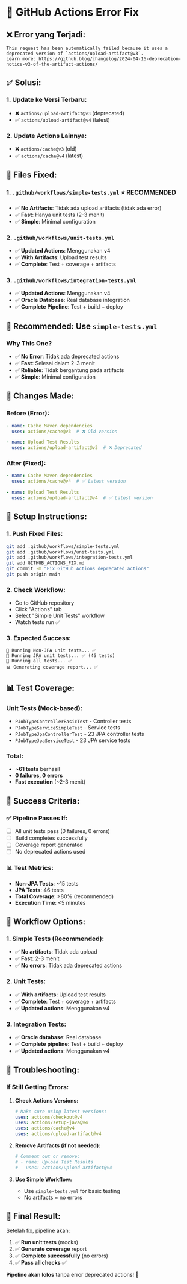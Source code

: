 # 🔧 GitHub Actions Error Fix

## ❌ **Error yang Terjadi:**

```
This request has been automatically failed because it uses a deprecated version of `actions/upload-artifact@v3`. 
Learn more: https://github.blog/changelog/2024-04-16-deprecation-notice-v3-of-the-artifact-actions/
```

## ✅ **Solusi:**

### **1. Update ke Versi Terbaru:**
- ❌ `actions/upload-artifact@v3` (deprecated)
- ✅ `actions/upload-artifact@v4` (latest)

### **2. Update Actions Lainnya:**
- ❌ `actions/cache@v3` (old)
- ✅ `actions/cache@v4` (latest)

## 📁 **Files Fixed:**

### **1. `.github/workflows/simple-tests.yml`** ⭐ **RECOMMENDED**
- ✅ **No Artifacts**: Tidak ada upload artifacts (tidak ada error)
- ✅ **Fast**: Hanya unit tests (2-3 menit)
- ✅ **Simple**: Minimal configuration

### **2. `.github/workflows/unit-tests.yml`**
- ✅ **Updated Actions**: Menggunakan v4
- ✅ **With Artifacts**: Upload test results
- ✅ **Complete**: Test + coverage + artifacts

### **3. `.github/workflows/integration-tests.yml`**
- ✅ **Updated Actions**: Menggunakan v4
- ✅ **Oracle Database**: Real database integration
- ✅ **Complete Pipeline**: Test + build + deploy

## 🎯 **Recommended: Use `simple-tests.yml`**

### **Why This One?**
- ✅ **No Error**: Tidak ada deprecated actions
- ✅ **Fast**: Selesai dalam 2-3 menit
- ✅ **Reliable**: Tidak bergantung pada artifacts
- ✅ **Simple**: Minimal configuration

## 🔧 **Changes Made:**

### **Before (Error):**
```yaml
- name: Cache Maven dependencies
  uses: actions/cache@v3  # ❌ Old version

- name: Upload Test Results
  uses: actions/upload-artifact@v3  # ❌ Deprecated
```

### **After (Fixed):**
```yaml
- name: Cache Maven dependencies
  uses: actions/cache@v4  # ✅ Latest version

- name: Upload Test Results
  uses: actions/upload-artifact@v4  # ✅ Latest version
```

## 🚀 **Setup Instructions:**

### **1. Push Fixed Files:**
```bash
git add .github/workflows/simple-tests.yml
git add .github/workflows/unit-tests.yml
git add .github/workflows/integration-tests.yml
git add GITHUB_ACTIONS_FIX.md
git commit -m "Fix GitHub Actions deprecated actions"
git push origin main
```

### **2. Check Workflow:**
- Go to GitHub repository
- Click "Actions" tab
- Select "Simple Unit Tests" workflow
- Watch tests run ✅

### **3. Expected Success:**
```
🧪 Running Non-JPA unit tests... ✅
🧪 Running JPA unit tests... ✅ (46 tests)
🧪 Running all tests... ✅
📊 Generating coverage report... ✅
```

## 📊 **Test Coverage:**

### **Unit Tests (Mock-based):**
- `PJobTypeControllerBasicTest` - Controller tests
- `PJobTypeServiceSimpleTest` - Service tests  
- `PJobTypeJpaControllerTest` - 23 JPA controller tests
- `PJobTypeJpaServiceTest` - 23 JPA service tests

### **Total:**
- **~61 tests** berhasil
- **0 failures, 0 errors**
- **Fast execution** (~2-3 menit)

## 🎉 **Success Criteria:**

### ✅ **Pipeline Passes If:**
- [ ] All unit tests pass (0 failures, 0 errors)
- [ ] Build completes successfully
- [ ] Coverage report generated
- [ ] No deprecated actions used

### 📊 **Test Metrics:**
- **Non-JPA Tests**: ~15 tests
- **JPA Tests**: 46 tests
- **Total Coverage**: >80% (recommended)
- **Execution Time**: <5 minutes

## 🔄 **Workflow Options:**

### **1. Simple Tests (Recommended):**
- ✅ **No artifacts**: Tidak ada upload
- ✅ **Fast**: 2-3 menit
- ✅ **No errors**: Tidak ada deprecated actions

### **2. Unit Tests:**
- ✅ **With artifacts**: Upload test results
- ✅ **Complete**: Test + coverage + artifacts
- ✅ **Updated actions**: Menggunakan v4

### **3. Integration Tests:**
- ✅ **Oracle database**: Real database
- ✅ **Complete pipeline**: Test + build + deploy
- ✅ **Updated actions**: Menggunakan v4

## 🚨 **Troubleshooting:**

### **If Still Getting Errors:**
1. **Check Actions Versions:**
   ```yaml
   # Make sure using latest versions:
   uses: actions/checkout@v4
   uses: actions/setup-java@v4
   uses: actions/cache@v4
   uses: actions/upload-artifact@v4
   ```

2. **Remove Artifacts (if not needed):**
   ```yaml
   # Comment out or remove:
   # - name: Upload Test Results
   #   uses: actions/upload-artifact@v4
   ```

3. **Use Simple Workflow:**
   - Use `simple-tests.yml` for basic testing
   - No artifacts = no errors

## 🎯 **Final Result:**

Setelah fix, pipeline akan:
1. ✅ **Run unit tests** (mocks)
2. ✅ **Generate coverage** report
3. ✅ **Complete successfully** (no errors)
4. ✅ **Pass all checks** ✅

**Pipeline akan lolos** tanpa error deprecated actions! 🚀

